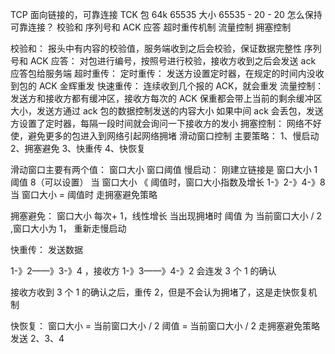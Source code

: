 TCP 面向链接的，可靠连接
TCK 包 64k 65535
大小 65535 - 20 - 20
怎么保持可靠连接？
校验和
序列号和 ACK 应答
超时重传机制
流量控制
拥塞控制

校验和：
报头中有内容的校验值，服务端收到之后会校验，保证数据完整性
序列号和 ACK 应答：
对包进行编号，按照号进行校验，接收方收到之后会发送 ack 应答包给服务端
超时重传：
定时重传：
发送方设置定时器，在规定的时间内没收到包的 ACK 金辉重发
快速重传：
连续收到几个报的 ACK，就会重发
流量控制：
发送方和接收方都有缓冲区，接收方每次的 ACK 保重都会带上当前的剩余缓冲区大小，发送方通过 ack 包的数据控制发送的内容大小
如果中间 ack 会丢包，发送方设置了定时器，每隔一段时间就会询问一下接收方的发小
拥塞控制：
网络不好使，避免更多的包进入到网络引起网络拥堵
滑动窗口控制
主要策略：
1、慢启动
2、拥塞避免
3、快重传
4、快恢复

滑动窗口主要有两个值：
窗口大小
窗口阈值
慢启动：
刚建立链接是 窗口大小 1 阈值 8（可以设置）
当 窗口大小 《 阈值时，窗口大小指数及增长 1-》2-》4-》8
当 窗口大小 = 阈值时 走拥塞避免策略

拥塞避免：
窗口大小 每次+ 1，线性增长
当出现拥堵时 阈值 为 当前窗口大小 / 2 ,窗口大小为 1， 重新走慢启动

快重传：
发送数据

1-》2——》3-》4 ，接收方 1-》3——》4-》2
会连发 3 个 1 的确认

接收方收到 3 个 1 的确认之后，重传 2，但是不会认为拥堵了，这是走快恢复机制

快恢复：
窗口大小 = 当前窗口大小 / 2
阈值 = 当前窗口大小 / 2
走拥塞避免策略 发送 2、3、4
